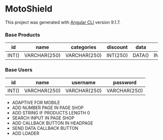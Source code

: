 # MotoShield

This project was generated with [Angular CLI](https://github.com/angular/angular-cli) version 9.1.7.

### Base Products
| id | name | categories | discount | data | size | price | state | characteristics | disadvantage | sale | image |
| ------ | ------ | ------ | ------ | ------ | ------ | ------ | ------ | ------ | ------ | ------ | ------ | 
| INT() | VARCHAR(250) | VARCHAR(250) | INT(250) | DATA() | INT(250) | INT(250) | INT(10) | TEXT() | TEXT() | INT(10) | VARCHAR(250) |

### Base Users
| id | name | username | password |
| ------ | ------ | ------ | ------ |
| INT() | VARCHAR(250) | VARCHAR(250) | VARCHAR(250) |



- ADAPTIVE FOR MOBILE
- ADD NUMBER PAGE IN PAGE SHOP
- ADD STRING IF PRODUCTS LENGTH 0 
- SEARCH INPUT IN PAGE SHOP
- ADD CALLBACK BUTTON IN HEADPAGE
- SEND DATA CALLBACK BUTTON
- ADD LOADER
